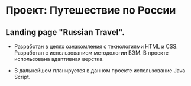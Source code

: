 # Проект: Путешествие по России
## Landing page "Russian Travel".

* Разработан в целях ознакомления с технологиями HTML и CSS. Разработан с использованием методологии БЭМ. В проекте использована адаптивная верстка.

* В дальнейшем планируется в данном проекте использование Java Script.

